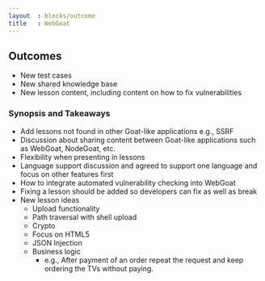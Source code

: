 ```yaml
---
layout  : blocks/outcome
title	: WebGoat
---
```


## Outcomes

- New test cases
- New shared knowledge base
- New lesson content, including content on how to fix vulnerabilities

### Synopsis and Takeaways

- Add lessons not found in other Goat-like applications e.g., SSRF
- Discussion about sharing content between Goat-like applications such as WebGoat, NodeGoat, etc.
- Flexibility when presenting in lessons
- Language support discussion and agreed to support one language and focus on other features first 
- How to integrate automated vulnerability checking into WebGoat
- Fixing a lesson should be added so developers can fix as well as break
- New lesson ideas
  - Upload functionality
  - Path traversal with shell upload
  - Crypto
  - Focus on HTML5
  - JSON Injection
  - Business logic 
       - e.g., After payment of an order repeat the request and keep ordering the TVs without paying. 

